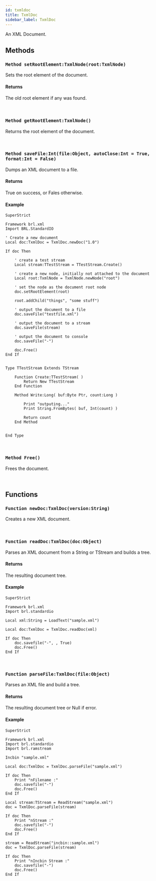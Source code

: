 ```yaml
---
id: txmldoc
title: TxmlDoc
sidebar_label: TxmlDoc
---
```


An XML Document.


## Methods

### `Method setRootElement:TxmlNode(root:TxmlNode)`

Sets the root element of the document.

#### Returns
The old root element if any was found.


<br/>

### `Method getRootElement:TxmlNode()`

Returns the root element of the document.

<br/>

### `Method saveFile:Int(file:Object, autoClose:Int = True, format:Int = False)`

Dumps an XML document to a file.

#### Returns
True on success, or Fales otherwise.


#### Example
```blitzmax
SuperStrict

Framework brl.xml
Import BRL.StandardIO

' Create a new document
Local doc:TxmlDoc = TxmlDoc.newDoc("1.0")

If doc Then

	' create a test stream
	Local stream:TTestStream = TTestStream.Create()

	' create a new node, initially not attached to the document
	Local root:TxmlNode = TxmlNode.newNode("root")
	
	' set the node as the document root node
	doc.setRootElement(root)
 
	root.addChild("things", "some stuff")

	' output the document to a file
	doc.saveFile("testfile.xml")
	
	' output the document to a stream
	doc.saveFile(stream)
	
	' output the document to console
	doc.saveFile("-")
	
	doc.Free()
End If


Type TTestStream Extends TStream

	Function Create:TTestStream( )
		Return New TTestStream
	End Function

	Method Write:Long( buf:Byte Ptr, count:Long )
		
		Print "outputing..."
		Print String.FromBytes( buf, Int(count) )
		
		Return count
	End Method

	
End Type
```
<br/>

### `Method Free()`

Frees the document.

<br/>

## Functions

### `Function newDoc:TxmlDoc(version:String)`

Creates a new XML document.

<br/>

### `Function readDoc:TxmlDoc(doc:Object)`

Parses an XML document from a String or TStream and builds a tree.

#### Returns
The resulting document tree.


#### Example
```blitzmax
SuperStrict

Framework brl.xml
Import brl.standardio

Local xml:String = LoadText("sample.xml")

Local doc:TxmlDoc = TxmlDoc.readDoc(xml)

If doc Then
	doc.savefile("-", , True)
	doc.Free()
End If
```
<br/>

### `Function parseFile:TxmlDoc(file:Object)`

Parses an XML file and build a tree.

#### Returns
The resulting document tree or Null if error.


#### Example
```blitzmax
SuperStrict

Framework brl.xml
Import brl.standardio
Import brl.ramstream

Incbin "sample.xml"

Local doc:TxmlDoc = TxmlDoc.parseFile("sample.xml")

If doc Then
	Print "nFilename :"
	doc.savefile("-")
	doc.Free()
End If

Local stream:TStream = ReadStream("sample.xml")
doc = TxmlDoc.parseFile(stream)

If doc Then
	Print "nStream :"
	doc.savefile("-")
	doc.Free()
End If

stream = ReadStream("incbin::sample.xml")
doc = TxmlDoc.parseFile(stream)

If doc Then
	Print "nIncbin Stream :"
	doc.savefile("-")
	doc.Free()
End If
```
<br/>

